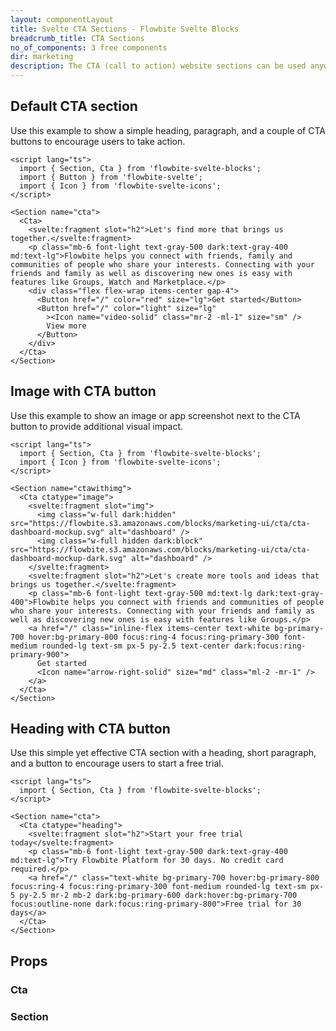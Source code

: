 ```yaml
---
layout: componentLayout
title: Svelte CTA Sections - Flowbite Svelte Blocks
breadcrumb_title: CTA Sections
no_of_components: 3 free components
dir: marketing
description: The CTA (call to action) website sections can be used anywhere on your website to encourage your users to take any action, such as creating a new account.
---
```


<script>
  import { TableProp, TableDefaultRow } from '../utils'
  import { props as item1} from '../props/Cta.json'
  import { props as item2} from '../props/Section.json'
</script>

## Default CTA section

Use this example to show a simple heading, paragraph, and a couple of CTA buttons to encourage users to take action.

```svelte example
<script lang="ts">
  import { Section, Cta } from 'flowbite-svelte-blocks';
  import { Button } from 'flowbite-svelte';
  import { Icon } from 'flowbite-svelte-icons';
</script>

<Section name="cta">
  <Cta>
    <svelte:fragment slot="h2">Let's find more that brings us together.</svelte:fragment>
    <p class="mb-6 font-light text-gray-500 dark:text-gray-400 md:text-lg">Flowbite helps you connect with friends, family and communities of people who share your interests. Connecting with your friends and family as well as discovering new ones is easy with features like Groups, Watch and Marketplace.</p>
    <div class="flex flex-wrap items-center gap-4">
      <Button href="/" color="red" size="lg">Get started</Button>
      <Button href="/" color="light" size="lg"
        ><Icon name="video-solid" class="mr-2 -ml-1" size="sm" />
        View more
      </Button>
    </div>
  </Cta>
</Section>
```

## Image with CTA button

Use this example to show an image or app screenshot next to the CTA button to provide additional visual impact.

```svelte example
<script lang="ts">
  import { Section, Cta } from 'flowbite-svelte-blocks';
  import { Icon } from 'flowbite-svelte-icons';
</script>

<Section name="ctawithimg">
  <Cta ctatype="image">
    <svelte:fragment slot="img">
      <img class="w-full dark:hidden" src="https://flowbite.s3.amazonaws.com/blocks/marketing-ui/cta/cta-dashboard-mockup.svg" alt="dashboard" />
      <img class="w-full hidden dark:block" src="https://flowbite.s3.amazonaws.com/blocks/marketing-ui/cta/cta-dashboard-mockup-dark.svg" alt="dashboard" />
    </svelte:fragment>
    <svelte:fragment slot="h2">Let's create more tools and ideas that brings us together.</svelte:fragment>
    <p class="mb-6 font-light text-gray-500 md:text-lg dark:text-gray-400">Flowbite helps you connect with friends and communities of people who share your interests. Connecting with your friends and family as well as discovering new ones is easy with features like Groups.</p>
    <a href="/" class="inline-flex items-center text-white bg-primary-700 hover:bg-primary-800 focus:ring-4 focus:ring-primary-300 font-medium rounded-lg text-sm px-5 py-2.5 text-center dark:focus:ring-primary-900">
      Get started
      <Icon name="arrow-right-solid" size="md" class="ml-2 -mr-1" />
    </a>
  </Cta>
</Section>
```

## Heading with CTA button

Use this simple yet effective CTA section with a heading, short paragraph, and a button to encourage users to start a free trial.

```svelte example
<script lang="ts">
  import { Section, Cta } from 'flowbite-svelte-blocks';
</script>

<Section name="cta">
  <Cta ctatype="heading">
    <svelte:fragment slot="h2">Start your free trial today</svelte:fragment>
    <p class="mb-6 font-light text-gray-500 dark:text-gray-400 md:text-lg">Try Flowbite Platform for 30 days. No credit card required.</p>
    <a href="/" class="text-white bg-primary-700 hover:bg-primary-800 focus:ring-4 focus:ring-primary-300 font-medium rounded-lg text-sm px-5 py-2.5 mr-2 mb-2 dark:bg-primary-600 dark:hover:bg-primary-700 focus:outline-none dark:focus:ring-primary-800">Free trial for 30 days</a>
  </Cta>
</Section>
```

## Props

### Cta

<TableProp>
<TableDefaultRow items={item1} rowState='hover' />
</TableProp>

### Section

<TableProp>
<TableDefaultRow items={item2} rowState='hover' />
</TableProp>